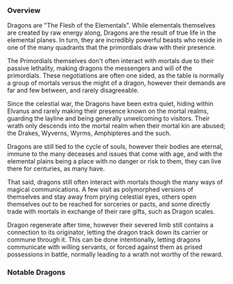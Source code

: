 ### Overview
Dragons are "The Flesh of the Elementals". While elementals themselves are created by raw energy along, Dragons are the result of true life in the elemental planes. In turn, they are incredibly powerful beasts who reside in one of the many quadrants that the primordials draw with their presence. 

The Primordials themselves don't often interact with mortals due to their passive lethality, making dragons the messengers and will of the primordials. These negotiations are often one sided, as the table is normally a group of mortals versus the might of a dragon, however their demands are far and few between, and rarely disagreeable.

Since the celestial war, the Dragons have been extra quiet, hiding within Elvanus and rarely making their presence known on the mortal realms, guarding the layline and being generally unwelcoming to visitors. Their wrath only descends into the mortal realm when their mortal kin are abused; the Drakes, Wyverns, Wyrms, Amphipteres and the such. 

Dragons are still tied to the cycle of souls, however their bodies are eternal, immune to the many deceases and issues that come with age, and with the elemental plains being a place with no danger or risk to them, they can live there for centuries, as many have. 

That said, dragons still often interact with mortals though the many ways of magical communications. A few visit as polymorphed versions of themselves and stay away from prying celestial eyes, others open themselves out to be reached for sorceries or pacts, and some directly trade with mortals in exchange of their rare gifts, such as Dragon scales.

Dragon regenerate after time, however their severed limb still contains a connection to its originator, letting the dragon track down its carrier or commune through it. This can be done intentionally, letting dragons communicate with willing servants, or forced against them as prised possessions in battle, normally leading to a wrath not worthy of the reward. 
### Notable Dragons

